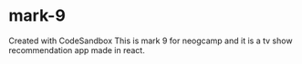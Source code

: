 # mark-9
Created with CodeSandbox
This is mark 9 for neogcamp and it is a tv show recommendation app made in react.
